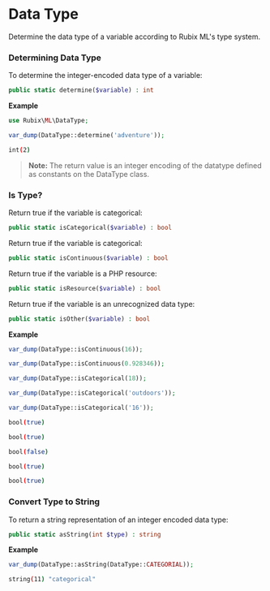 # Data Type
Determine the data type of a variable according to Rubix ML's type system.

### Determining Data Type
To determine the integer-encoded data type of a variable:
```php
public static determine($variable) : int
```

**Example**

```php
use Rubix\ML\DataType;

var_dump(DataType::determine('adventure'));
```

```sh
int(2)
```

> **Note:** The return value is an integer encoding of the datatype defined as constants on the DataType class.

### Is Type?
Return true if the variable is categorical:
```php
public static isCategorical($variable) : bool
```

Return true if the variable is categorical:
```php
public static isContinuous($variable) : bool
```

Return true if the variable is a PHP resource:
```php
public static isResource($variable) : bool
```

Return true if the variable is an unrecognized data type:
```php
public static isOther($variable) : bool
```

**Example**

```php
var_dump(DataType::isContinuous(16));

var_dump(DataType::isContinuous(0.928346));

var_dump(DataType::isCategorical(18));

var_dump(DataType::isCategorical('outdoors'));

var_dump(DataType::isCategorical('16'));
```

```sh
bool(true)

bool(true)

bool(false)

bool(true)

bool(true)
```

### Convert Type to String
To return a string representation of an integer encoded data type:
```php
public static asString(int $type) : string
```

**Example**

```php
var_dump(DataType::asString(DataType::CATEGORIAL));
```

```sh
string(11) "categorical"
```